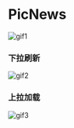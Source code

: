 # PicNews

![gif1](http://ww2.sinaimg.cn/mw690/b5405c76gw1evy244i80sg20au0gnaio.gif)
### 下拉刷新
![gif2](http://ww3.sinaimg.cn/mw690/b5405c76gw1evy24bthy7g20ap0gib29.gif)
### 上拉加载
![gif3](http://ww1.sinaimg.cn/mw690/b5405c76gw1evy3qnn7q8g209e0eiqv5.gif)
